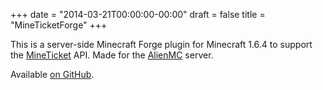 +++
date = "2014-03-21T00:00:00-00:00"
draft = false
title = "MineTicketForge"
+++

This is a server-side Minecraft Forge plugin for Minecraft 1.6.4 to support the
[MineTicket](http://mineticket.io/) API. Made for the
[AlienMC](http://alienmc.co) server.

Available [on GitHub](https://github.com/schlarpc/MineTicketForge).

